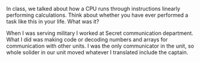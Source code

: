 In class, we talked about how a CPU runs through instructions linearly performing calculations. Think about whether you have ever performed a task like this in your life. What was it?

When I was serving military I worked at Secret communication department. What I did was making code or decoding numbers and arrays for communication with other units. I was the only communicator in the unit, so whole solider in our unit moved whatever I translated include the captain.
